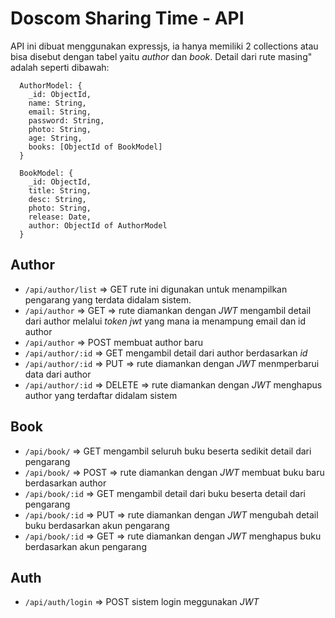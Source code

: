 # Doscom Sharing Time - API

API ini dibuat menggunakan expressjs, ia hanya memiliki 2 collections atau bisa
disebut dengan tabel yaitu *author* dan *book*. Detail dari rute masing" adalah
seperti dibawah:

```
  AuthorModel: {
    _id: ObjectId,
    name: String,
    email: String,
    password: String,
    photo: String,
    age: String,
    books: [ObjectId of BookModel]
  }

  BookModel: {
    _id: ObjectId,
    title: String,
    desc: String,
    photo: String,
    release: Date,
    author: ObjectId of AuthorModel
  }
```

## Author
- `/api/author/list` => GET
    rute ini digunakan untuk menampilkan pengarang yang terdata didalam sistem.
- `/api/author` => GET => rute diamankan dengan *JWT*
    mengambil detail dari author melalui _token jwt_ yang mana ia menampung
    email dan id author
- `/api/author` => POST
    membuat author baru
- `/api/author/:id` => GET
    mengambil detail dari author berdasarkan *id*
- `/api/author/:id` => PUT => rute diamankan dengan *JWT*
    menmperbarui data dari author
- `/api/author/:id` => DELETE => rute diamankan dengan *JWT*
    menghapus author yang terdaftar didalam sistem

## Book
- `/api/book/` => GET
    mengambil seluruh buku beserta sedikit detail dari pengarang
- `/api/book/` => POST => rute diamankan dengan *JWT*
    membuat buku baru berdasarkan author
- `/api/book/:id` => GET
    mengambil detail dari buku beserta detail dari pengarang
- `/api/book/:id` => PUT => rute diamankan dengan *JWT*
    mengubah detail buku berdasarkan akun pengarang
- `/api/book/:id` => GET => rute diamankan dengan *JWT*
    menghapus buku berdasarkan akun pengarang

## Auth
- `/api/auth/login` => POST
    sistem login meggunakan *JWT*
